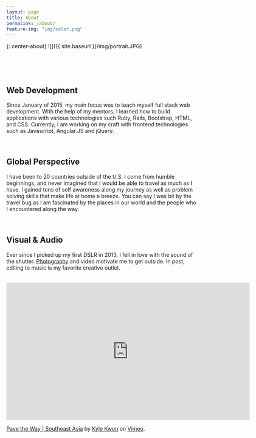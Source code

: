 ```yaml
---
layout: page
title: About
permalink: /about/
feature-img: "img/color.png"
---
```


{:.center-about}
![]({{ site.baseurl }}/img/portrait.JPG)

<br>
<br>
<br>

<h2 class="heading">Web Development</h2>

<p>Since January of 2015, my main focus was to teach myself full stack web development. With the help of my mentors, I learned how to build applications with various technologies such Ruby, Rails, Bootstrap, HTML, and CSS. Currently, I am working on my craft with frontend technologies such as Javascript, Angular.JS and jQuery.</p>

<br>

<h2 class="heading">Global Perspective</h2>

<p>I have been to 20 countries outside of the U.S. I come from humble beginnings, and never imagined that I would be able to travel as much as I have. I gained tons of self awareness along my journey as well as problem solving skills that make life at home a breeze. You can say I was bit by the travel bug as I am fascinated by the places in our world and the people who I encountered along the way.</p>

<br>

<h2 class="heading">Visual & Audio</h2>

<p>Ever since I picked up my first DSLR in 2013, I fell in love with the sound of the shutter. <a href="http://www.instagram.com/goldframes">Photography</a> and video motivate me to get outside. In post, editing to music is my favorite creative outlet. </p>

<br>

<div class="center-about">
    <iframe src="https://player.vimeo.com/video/159839560" width="640" height="360" frameborder="0" webkitallowfullscreen mozallowfullscreen allowfullscreen></iframe>
    <p><a href="https://vimeo.com/159839560">Pave the Way | Southeast Asia</a> by <a href="https://vimeo.com/kylekwon">Kyle Kwon</a> on <a href="https://vimeo.com">Vimeo</a>.</p>
</div>